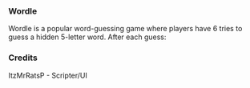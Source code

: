 ### Wordle
Wordle is a popular word-guessing game where players have 6 tries to guess a hidden 5-letter word. After each guess:

### Credits
ItzMrRatsP - Scripter/UI
